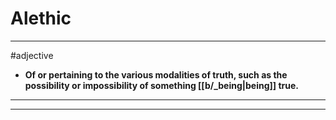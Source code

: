# Alethic
---
#adjective
- **Of or pertaining to the various modalities of truth, such as the possibility or impossibility of something [[b/_being|being]] true.**
---
---
